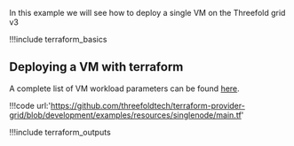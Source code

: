In this example we will see how to deploy a single VM on the Threefold grid v3

!!!include terraform_basics


## Deploying a VM with terraform
A complete list of VM workload parameters can be found [here](https://github.com/threefoldtech/terraform-provider-grid/blob/development/docs/resources/deployment.md#nested-schema-for-vms).

!!!code url:'https://github.com/threefoldtech/terraform-provider-grid/blob/development/examples/resources/singlenode/main.tf'

!!!include terraform_outputs